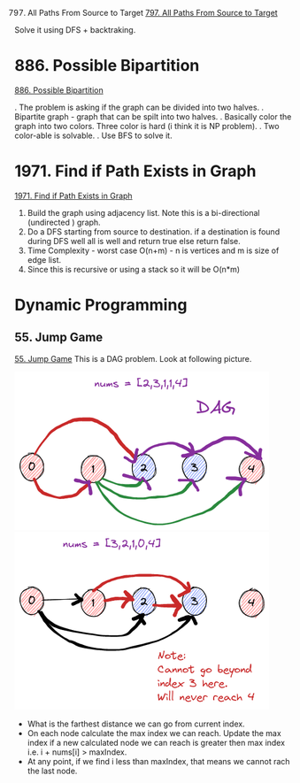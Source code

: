 
797. All Paths From Source to Target
[797. All Paths From Source to Target](https://leetcode.com/problems/all-paths-from-source-to-target/)

Solve it using DFS + backtraking.
# 886. Possible Bipartition

[886. Possible Bipartition](https://leetcode.com/problems/possible-bipartition/)

. The problem is asking if the graph can be divided into two halves.
. Bipartite graph - graph that can be spilt into two halves.
. Basically color the graph into two colors. Three color is hard (i think it is NP problem).
. Two color-able is solvable. 
. Use BFS to solve it.
# 1971. Find if Path Exists in Graph
[1971. Find if Path Exists in Graph](https://leetcode.com/problems/find-if-path-exists-in-graph/)
1. Build the graph using adjacency list. Note this is a bi-directional (undirected ) graph.
2. Do a DFS starting from source to destination. if a destination is found during DFS well all is well and return true else return false.
3. Time Complexity - worst case O(n+m) - n is vertices and m is size of edge list.
4. Since this is recursive or using a stack so  it will be O(n*m)


# Dynamic Programming

## 55. Jump Game

[55. Jump Game](https://leetcode.com/problems/jump-game/)
This is a DAG problem. Look at following picture.

![A path from first node to last](https://github.com/awanm2/cs/blob/main/leetcode/img/lc55/lc_55_a.png)
![A path doesnot exist from first node to last](https://github.com/awanm2/cs/blob/main/leetcode/img/lc55/lc_55_b.png)

* What is the farthest distance we can go from current index. 
* On each node calculate the max index we can reach. Update the max index if a new calculated node we can reach is greater then max index i.e. i + nums[i] > maxIndex.
* At any point, if we find i less than maxIndex, that means we cannot rach the last node.
  
